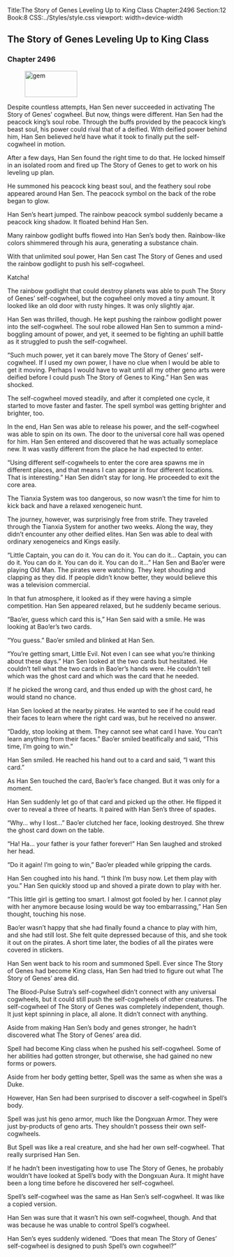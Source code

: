 Title:The Story of Genes Leveling Up to King Class 
Chapter:2496 
Section:12 
Book:8 
CSS:../Styles/style.css 
viewport: width=device-width
  
## The Story of Genes Leveling Up to King Class
### Chapter 2496
  
<figure>
	<img src="../Images/gem.gif" alt="gem" id="gem" width="120" height="60" />
</figure>
  

  
Despite countless attempts, Han Sen never succeeded in activating The Story of Genes’ cogwheel. But now, things were different. Han Sen had the peacock king’s soul robe. Through the buffs provided by the peacock king’s beast soul, his power could rival that of a deified. With deified power behind him, Han Sen believed he’d have what it took to finally put the self-cogwheel in motion.

After a few days, Han Sen found the right time to do that. He locked himself in an isolated room and fired up The Story of Genes to get to work on his leveling up plan.

He summoned his peacock king beast soul, and the feathery soul robe appeared around Han Sen. The peacock symbol on the back of the robe began to glow.

Han Sen’s heart jumped. The rainbow peacock symbol suddenly became a peacock king shadow. It floated behind Han Sen.

Many rainbow godlight buffs flowed into Han Sen’s body then. Rainbow-like colors shimmered through his aura, generating a substance chain.

With that unlimited soul power, Han Sen cast The Story of Genes and used the rainbow godlight to push his self-cogwheel.

Katcha!

The rainbow godlight that could destroy planets was able to push The Story of Genes’ self-cogwheel, but the cogwheel only moved a tiny amount. It looked like an old door with rusty hinges. It was only slightly ajar.

Han Sen was thrilled, though. He kept pushing the rainbow godlight power into the self-cogwheel. The soul robe allowed Han Sen to summon a mind-boggling amount of power, and yet, it seemed to be fighting an uphill battle as it struggled to push the self-cogwheel.

“Such much power, yet it can barely move The Story of Genes’ self-cogwheel. If I used my own power, I have no clue when I would be able to get it moving. Perhaps I would have to wait until all my other geno arts were deified before I could push The Story of Genes to King.” Han Sen was shocked.

The self-cogwheel moved steadily, and after it completed one cycle, it started to move faster and faster. The spell symbol was getting brighter and brighter, too.

In the end, Han Sen was able to release his power, and the self-cogwheel was able to spin on its own. The door to the universal core hall was opened for him. Han Sen entered and discovered that he was actually someplace new. It was vastly different from the place he had expected to enter.

“Using different self-cogwheels to enter the core area spawns me in different places, and that means I can appear in four different locations. That is interesting.” Han Sen didn’t stay for long. He proceeded to exit the core area.

The Tianxia System was too dangerous, so now wasn’t the time for him to kick back and have a relaxed xenogeneic hunt.

The journey, however, was surprisingly free from strife. They traveled through the Tianxia System for another two weeks. Along the way, they didn’t encounter any other deified elites. Han Sen was able to deal with ordinary xenogeneics and Kings easily.

“Little Captain, you can do it. You can do it. You can do it… Captain, you can do it. You can do it. You can do it. You can do it…” Han Sen and Bao’er were playing Old Man. The pirates were watching. They kept shouting and clapping as they did. If people didn’t know better, they would believe this was a television commercial.

In that fun atmosphere, it looked as if they were having a simple competition. Han Sen appeared relaxed, but he suddenly became serious.

“Bao’er, guess which card this is,” Han Sen said with a smile. He was looking at Bao’er’s two cards.

“You guess.” Bao’er smiled and blinked at Han Sen.

“You’re getting smart, Little Evil. Not even I can see what you’re thinking about these days.” Han Sen looked at the two cards but hesitated. He couldn’t tell what the two cards in Bao’er’s hands were. He couldn’t tell which was the ghost card and which was the card that he needed.

If he picked the wrong card, and thus ended up with the ghost card, he would stand no chance.

Han Sen looked at the nearby pirates. He wanted to see if he could read their faces to learn where the right card was, but he received no answer.

“Daddy, stop looking at them. They cannot see what card I have. You can’t learn anything from their faces.” Bao’er smiled beatifically and said, “This time, I’m going to win.”

Han Sen smiled. He reached his hand out to a card and said, “I want this card.”

As Han Sen touched the card, Bao’er’s face changed. But it was only for a moment.

Han Sen suddenly let go of that card and picked up the other. He flipped it over to reveal a three of hearts. It paired with Han Sen’s three of spades.

“Why… why I lost…” Bao’er clutched her face, looking destroyed. She threw the ghost card down on the table.

“Ha! Ha… your father is your father forever!” Han Sen laughed and stroked her head.

“Do it again! I’m going to win,” Bao’er pleaded while gripping the cards.

Han Sen coughed into his hand. “I think I’m busy now. Let them play with you.” Han Sen quickly stood up and shoved a pirate down to play with her.

“This little girl is getting too smart. I almost got fooled by her. I cannot play with her anymore because losing would be way too embarrassing,” Han Sen thought, touching his nose.

Bao’er wasn’t happy that she had finally found a chance to play with him, and she had still lost. She felt quite depressed because of this, and she took it out on the pirates. A short time later, the bodies of all the pirates were covered in stickers.

Han Sen went back to his room and summoned Spell. Ever since The Story of Genes had become King class, Han Sen had tried to figure out what The Story of Genes’ area did.

The Blood-Pulse Sutra’s self-cogwheel didn’t connect with any universal cogwheels, but it could still push the self-cogwheels of other creatures. The self-cogwheel of The Story of Genes was completely independent, though. It just kept spinning in place, all alone. It didn’t connect with anything.

Aside from making Han Sen’s body and genes stronger, he hadn’t discovered what The Story of Genes’ area did.

Spell had become King class when he pushed his self-cogwheel. Some of her abilities had gotten stronger, but otherwise, she had gained no new forms or powers.

Aside from her body getting better, Spell was the same as when she was a Duke.

However, Han Sen had been surprised to discover a self-cogwheel in Spell’s body.

Spell was just his geno armor, much like the Dongxuan Armor. They were just by-products of geno arts. They shouldn’t possess their own self-cogwheels.

But Spell was like a real creature, and she had her own self-cogwheel. That really surprised Han Sen.

If he hadn’t been investigating how to use The Story of Genes, he probably wouldn’t have looked at Spell’s body with the Dongxuan Aura. It might have been a long time before he discovered her self-cogwheel.

Spell’s self-cogwheel was the same as Han Sen’s self-cogwheel. It was like a copied version.

Han Sen was sure that it wasn’t his own self-cogwheel, though. And that was because he was unable to control Spell’s cogwheel.

Han Sen’s eyes suddenly widened. “Does that mean The Story of Genes’ self-cogwheel is designed to push Spell’s own cogwheel?”